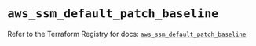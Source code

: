 # `aws_ssm_default_patch_baseline`

Refer to the Terraform Registry for docs: [`aws_ssm_default_patch_baseline`](https://registry.terraform.io/providers/hashicorp/aws/4.67.0/docs/resources/ssm_default_patch_baseline).

